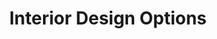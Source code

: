 ---
title: "Interior Design Options"
url: /quezon-city/interior-design-options/
shop: Raumausstattung
---